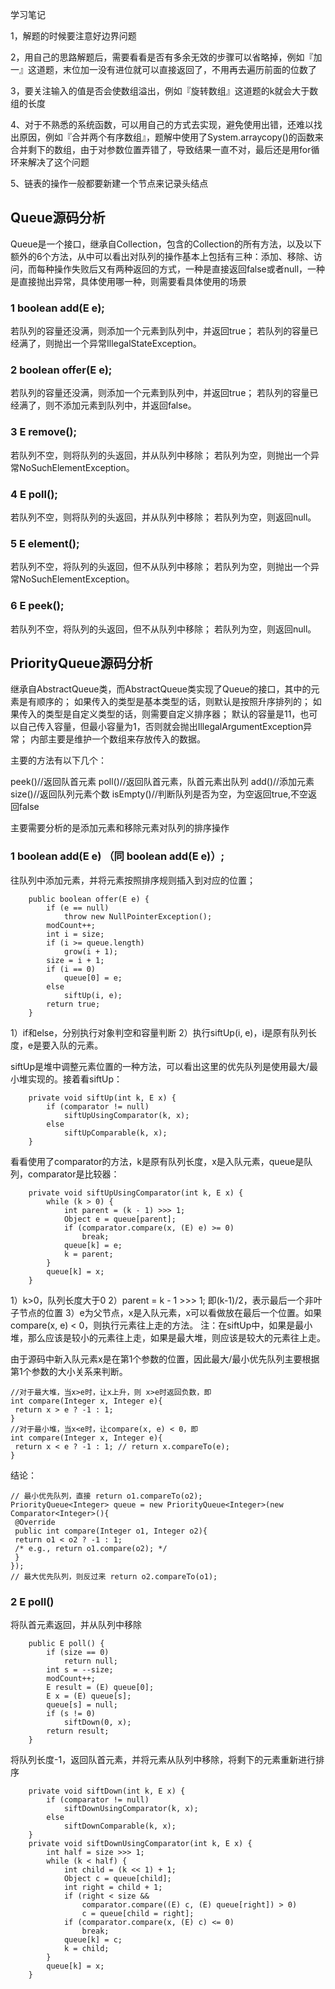 学习笔记

1，解题的时候要注意好边界问题

2，用自己的思路解题后，需要看看是否有多余无效的步骤可以省略掉，例如『加一』这道题，末位加一没有进位就可以直接返回了，不用再去遍历前面的位数了

3，要关注输入的值是否会使数组溢出，例如『旋转数组』这道题的k就会大于数组的长度

4、对于不熟悉的系统函数，可以用自己的方式去实现，避免使用出错，还难以找出原因，例如『合并两个有序数组』，题解中使用了System.arraycopy()的函数来合并剩下的数组，由于对参数位置弄错了，导致结果一直不对，最后还是用for循环来解决了这个问题

5、链表的操作一般都要新建一个节点来记录头结点

## Queue源码分析

Queue是一个接口，继承自Collection，包含的Collection的所有方法，以及以下额外的6个方法，从中可以看出对队列的操作基本上包括有三种：添加、移除、访问，而每种操作失败后又有两种返回的方式，一种是直接返回false或者null，一种是直接抛出异常，具体使用哪一种，则需要看具体使用的场景

### 1 boolean add(E e);

若队列的容量还没满，则添加一个元素到队列中，并返回true；
若队列的容量已经满了，则抛出一个异常IllegalStateException。

### 2 boolean offer(E e);

若队列的容量还没满，则添加一个元素到队列中，并返回true；
若队列的容量已经满了，则不添加元素到队列中，并返回false。

### 3 E remove();

若队列不空，则将队列的头返回，并从队列中移除；
若队列为空，则抛出一个异常NoSuchElementException。

### 4 E poll();

若队列不空，则将队列的头返回，并从队列中移除；
若队列为空，则返回null。

### 5 E element();

若队列不空，将队列的头返回，但不从队列中移除；
若队列为空，则抛出一个异常NoSuchElementException。

### 6 E peek();

若队列不空，将队列的头返回，但不从队列中移除；
若队列为空，则返回null。


## PriorityQueue源码分析

继承自AbstractQueue类，而AbstractQueue类实现了Queue的接口，其中的元素是有顺序的；
如果传入的类型是基本类型的话，则默认是按照升序排列的；
如果传入的类型是自定义类型的话，则需要自定义排序器；
默认的容量是11，也可以自己传入容量，但最小容量为1，否则就会抛出IllegalArgumentException异常；
内部主要是维护一个数组来存放传入的数据。

主要的方法有以下几个：

peek()//返回队首元素
poll()//返回队首元素，队首元素出队列
add()//添加元素
size()//返回队列元素个数
isEmpty()//判断队列是否为空，为空返回true,不空返回false

主要需要分析的是添加元素和移除元素对队列的排序操作

### 1 boolean add(E e) （同 boolean add(E e)）;

往队列中添加元素，并将元素按照排序规则插入到对应的位置；
```
    public boolean offer(E e) {
        if (e == null)
            throw new NullPointerException();
        modCount++;
        int i = size;
        if (i >= queue.length)
            grow(i + 1);
        size = i + 1;
        if (i == 0)
            queue[0] = e;
        else
            siftUp(i, e);
        return true;
    }
```
1）if和else，分别执行对象判空和容量判断
2）执行siftUp(i, e)，i是原有队列长度，e是要入队的元素。

siftUp是堆中调整元素位置的一种方法，可以看出这里的优先队列是使用最大/最小堆实现的。接着看siftUp：
```
    private void siftUp(int k, E x) {
        if (comparator != null)
            siftUpUsingComparator(k, x);
        else
            siftUpComparable(k, x);
    }
```
看看使用了comparator的方法，k是原有队列长度，x是入队元素，queue是队列，comparator是比较器：
```
    private void siftUpUsingComparator(int k, E x) {
        while (k > 0) {
            int parent = (k - 1) >>> 1;
            Object e = queue[parent];
            if (comparator.compare(x, (E) e) >= 0)
                break;
            queue[k] = e;
            k = parent;
        }
        queue[k] = x;
    }
```
1）k>0，队列长度大于0
2）parent = k - 1 >>> 1; 即(k-1)/2，表示最后一个非叶子节点的位置
3）e为父节点，x是入队元素，x可以看做放在最后一个位置。如果compare(x, e) < 0，则执行元素往上走的方法。
注：在siftUp中，如果是最小堆，那么应该是较小的元素往上走，如果是最大堆，则应该是较大的元素往上走。

由于源码中新入队元素x是在第1个参数的位置，因此最大/最小优先队列主要根据第1个参数的大小关系来判断。
```
//对于最大堆，当x>e时，让x上升，则 x>e时返回负数，即
int compare(Integer x, Integer e){
 return x > e ? -1 : 1;
}
//对于最小堆，当x<e时，让compare(x, e) < 0，即
int compare(Integer x, Integer e){
 return x < e ? -1 : 1; // return x.compareTo(e);
}
```
结论：
```
// 最小优先队列，直接 return o1.compareTo(o2);
PriorityQueue<Integer> queue = new PriorityQueue<Integer>(new Comparator<Integer>(){
 @Override
 public int compare(Integer o1, Integer o2){
 return o1 < o2 ? -1 : 1;
 /* e.g., return o1.compare(o2); */
 }
});
// 最大优先队列，则反过来 return o2.compareTo(o1);
```

### 2 E poll()

将队首元素返回，并从队列中移除

```
    public E poll() {
        if (size == 0)
            return null;
        int s = --size;
        modCount++;
        E result = (E) queue[0];
        E x = (E) queue[s];
        queue[s] = null;
        if (s != 0)
            siftDown(0, x);
        return result;
    }
```
将队列长度-1，返回队首元素，并将元素从队列中移除，将剩下的元素重新进行排序
```
    private void siftDown(int k, E x) {
        if (comparator != null)
            siftDownUsingComparator(k, x);
        else
            siftDownComparable(k, x);
    }
    private void siftDownUsingComparator(int k, E x) {
        int half = size >>> 1;
        while (k < half) {
            int child = (k << 1) + 1;
            Object c = queue[child];
            int right = child + 1;
            if (right < size &&
                comparator.compare((E) c, (E) queue[right]) > 0)
                c = queue[child = right];
            if (comparator.compare(x, (E) c) <= 0)
                break;
            queue[k] = c;
            k = child;
        }
        queue[k] = x;
    }
```

